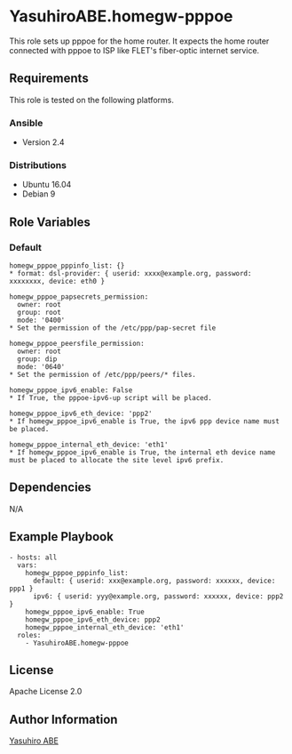 YasuhiroABE.homegw-pppoe
=========

This role sets up pppoe for the home router.
It expects the home router connected with pppoe to ISP like FLET's fiber-optic internet service.

Requirements
------------

This role is tested on the following platforms.

### Ansible
- Version 2.4

### Distributions
- Ubuntu 16.04
- Debian 9


Role Variables
--------------

### Default

	homegw_pppoe_pppinfo_list: {}
	* format: dsl-provider: { userid: xxxx@example.org, password: xxxxxxxx, device: eth0 }

	homegw_pppoe_papsecrets_permission:
	  owner: root
	  group: root
	  mode: '0400'
	* Set the permission of the /etc/ppp/pap-secret file
	  
	homegw_pppoe_peersfile_permission:
	  owner: root
	  group: dip
	  mode: '0640'
	* Set the permission of /etc/ppp/peers/* files.

	homegw_pppoe_ipv6_enable: False
	* If True, the pppoe-ipv6-up script will be placed.

	homegw_pppoe_ipv6_eth_device: 'ppp2'
	* If homegw_pppoe_ipv6_enable is True, the ipv6 ppp device name must be placed.
	
    homegw_pppoe_internal_eth_device: 'eth1'
	* If homegw_pppoe_ipv6_enable is True, the internal eth device name must be placed to allocate the site level ipv6 prefix.

Dependencies
------------

N/A

Example Playbook
----------------

    - hosts: all
	  vars:
	    homegw_pppoe_pppinfo_list:
		  default: { userid: xxx@example.org, password: xxxxxx, device: ppp1 }
		  ipv6: { userid: yyy@example.org, password: xxxxxx, device: ppp2 }
		homegw_pppoe_ipv6_enable: True
		homegw_pppoe_ipv6_eth_device: ppp2
		homegw_pppoe_internal_eth_device: 'eth1'
      roles:
        - YasuhiroABE.homegw-pppoe

License
-------

Apache License 2.0

Author Information
------------------

[Yasuhiro ABE](http://www.yasundial.org/foaf.xml)

